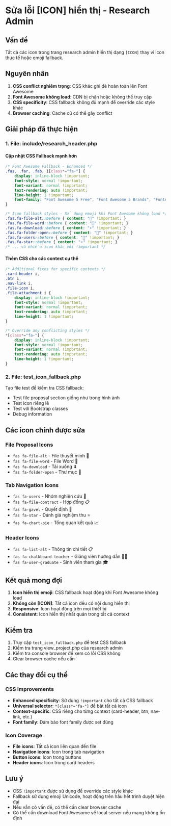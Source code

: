 # Sửa lỗi [ICON] hiển thị - Research Admin

## Vấn đề
Tất cả các icon trong trang research admin hiển thị dạng `[ICON]` thay vì icon thực tế hoặc emoji fallback.

## Nguyên nhân
1. **CSS conflict nghiêm trọng**: CSS khác ghi đè hoàn toàn lên Font Awesome
2. **Font Awesome không load**: CDN bị chặn hoặc không thể truy cập
3. **CSS specificity**: CSS fallback không đủ mạnh để override các style khác
4. **Browser caching**: Cache cũ có thể gây conflict

## Giải pháp đã thực hiện

### 1. File: include/research_header.php

#### Cập nhật CSS Fallback mạnh hơn
```css
/* Font Awesome Fallback - Enhanced */
.fas, .far, .fab, i[class*="fa-"] {
    display: inline-block !important;
    font-style: normal !important;
    font-variant: normal !important;
    text-rendering: auto !important;
    line-height: 1 !important;
    font-family: "Font Awesome 5 Free", "Font Awesome 5 Brands", "FontAwesome", Arial, sans-serif !important;
}

/* Icon fallback styles - Sử dụng emoji khi Font Awesome không load */
.fas.fa-file-alt::before { content: "📄" !important; }
.fas.fa-file-word::before { content: "📝" !important; }
.fas.fa-download::before { content: "⬇" !important; }
.fas.fa-folder-open::before { content: "📁" !important; }
.fas.fa-users::before { content: "👥" !important; }
.fas.fa-star::before { content: "⭐" !important; }
/* ... và nhiều icon khác với !important */
```

#### Thêm CSS cho các context cụ thể
```css
/* Additional fixes for specific contexts */
.card-header i,
.btn i,
.nav-link i,
.file-icon i,
.file-attachment i {
    display: inline-block !important;
    font-style: normal !important;
    font-variant: normal !important;
    text-rendering: auto !important;
    line-height: 1 !important;
}

/* Override any conflicting styles */
*[class*="fa-"] {
    display: inline-block !important;
    font-style: normal !important;
    font-variant: normal !important;
    text-rendering: auto !important;
    line-height: 1 !important;
}
```

### 2. File: test_icon_fallback.php
Tạo file test để kiểm tra CSS fallback:
- Test file proposal section giống như trong hình ảnh
- Test icon riêng lẻ
- Test với Bootstrap classes
- Debug information

## Các icon chính được sửa

### File Proposal Icons
- `fas fa-file-alt` - File thuyết minh 📄
- `fas fa-file-word` - File Word 📝
- `fas fa-download` - Tải xuống ⬇
- `fas fa-folder-open` - Thư mục 📁

### Tab Navigation Icons
- `fas fa-users` - Nhóm nghiên cứu 👥
- `fas fa-file-contract` - Hợp đồng 📋
- `fas fa-gavel` - Quyết định 🔨
- `fas fa-star` - Đánh giá nghiệm thu ⭐
- `fas fa-chart-pie` - Tổng quan kết quả 📈

### Header Icons
- `fas fa-list-alt` - Thông tin chi tiết 📋
- `fas fa-chalkboard-teacher` - Giảng viên hướng dẫn 👨‍🏫
- `fas fa-user-graduate` - Sinh viên tham gia 🎓

## Kết quả mong đợi
1. **Icon hiển thị emoji**: CSS fallback hoạt động khi Font Awesome không load
2. **Không còn [ICON]**: Tất cả icon đều có nội dung hiển thị
3. **Responsive**: Icon hoạt động trên mọi thiết bị
4. **Consistent**: Icon hiển thị nhất quán trong tất cả context

## Kiểm tra
1. Truy cập `test_icon_fallback.php` để test CSS fallback
2. Kiểm tra trang view_project.php của research admin
3. Kiểm tra console browser để xem có lỗi CSS không
4. Clear browser cache nếu cần

## Các thay đổi cụ thể

### CSS Improvements
- **Enhanced specificity**: Sử dụng `!important` cho tất cả CSS fallback
- **Universal selector**: `*[class*="fa-"]` để bắt tất cả icon
- **Context-specific**: CSS riêng cho từng context (card-header, btn, nav-link, etc.)
- **Font family**: Đảm bảo font family được set đúng

### Icon Coverage
- **File icons**: Tất cả icon liên quan đến file
- **Navigation icons**: Icon trong tab navigation
- **Button icons**: Icon trong buttons
- **Header icons**: Icon trong card headers

## Lưu ý
- CSS `!important` được sử dụng để override các style khác
- Fallback sử dụng emoji Unicode, hoạt động trên hầu hết trình duyệt hiện đại
- Nếu vẫn có vấn đề, có thể cần clear browser cache
- Có thể cần download Font Awesome về local server nếu mạng không ổn định


